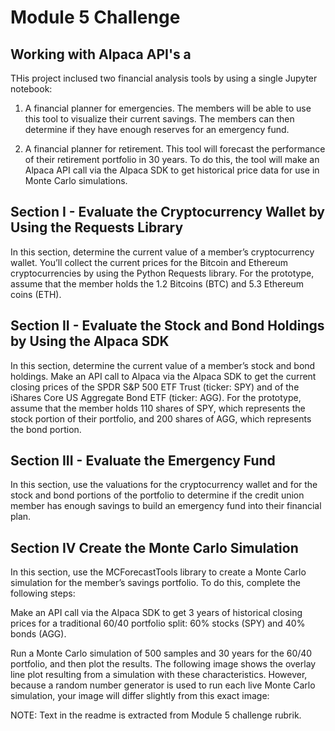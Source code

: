 # Module 5 Challenge

## Working with Alpaca API's a

THis project inclused two financial analysis tools by using a single Jupyter notebook:

1.  A financial planner for emergencies. The members will be able to use this tool to visualize their current savings. The members can then determine if they have enough reserves for an emergency fund.  

2.  A financial planner for retirement. This tool will forecast the performance of their retirement portfolio in 30 years. To do this, the tool will make an Alpaca API call via the Alpaca SDK to get historical price data for use in Monte Carlo simulations.  



## Section I - Evaluate the Cryptocurrency Wallet by Using the Requests Library  

In this section, determine the current value of a member’s cryptocurrency wallet. You’ll collect the current prices for the Bitcoin and Ethereum cryptocurrencies by using the Python Requests library. For the prototype,  assume that the member holds the 1.2 Bitcoins (BTC) and 5.3 Ethereum coins (ETH).  



## Section II - Evaluate the Stock and Bond Holdings by Using the Alpaca SDK

In this section, determine the current value of a member’s stock and bond holdings. Make an API call to Alpaca via the Alpaca SDK to get the current closing prices of the SPDR S&P 500 ETF Trust (ticker: SPY) and of the iShares Core US Aggregate Bond ETF (ticker: AGG). For the prototype, assume that the member holds 110 shares of SPY, which represents the stock portion of their portfolio, and 200 shares of AGG, which represents the bond portion.

## Section III - Evaluate the Emergency Fund

In this section,  use the valuations for the cryptocurrency wallet and for the stock and bond portions of the portfolio to determine if the credit union member has enough savings to build an emergency fund into their financial plan. 

## Section IV  Create the Monte Carlo Simulation

In this section,  use the MCForecastTools library to create a Monte Carlo simulation for the member’s savings portfolio. To do this, complete the following steps:

Make an API call via the Alpaca SDK to get 3 years of historical closing prices for a traditional 60/40 portfolio split: 60% stocks (SPY) and 40% bonds (AGG).

Run a Monte Carlo simulation of 500 samples and 30 years for the 60/40 portfolio, and then plot the results. The following image shows the overlay line plot resulting from a simulation with these characteristics. However, because a random number generator is used to run each live Monte Carlo simulation, your image will differ slightly from this exact image:

NOTE:  Text in the readme is extracted from Module 5 challenge rubrik.


